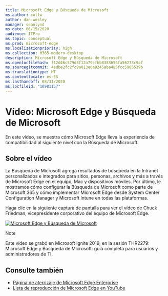 ```yaml
---
title: Microsoft Edge y Búsqueda de Microsoft
ms.author: collw
author: dan-wesley
manager: seanlynd
ms.date: 06/15/2020
audience: ITPro
ms.topic: conceptual
ms.prod: microsoft-edge
ms.localizationpriority: high
ms.collection: M365-modern-desktop
description: Microsoft Edge y Búsqueda de Microsoft
ms.openlocfilehash: f12d46c579d3f12a79cfbb8383654fa56273c9af
ms.sourcegitcommit: 4edbe2fc2fc9a013e6a0245aba485fcc5905539b
ms.translationtype: HT
ms.contentlocale: es-ES
ms.lasthandoff: 08/31/2020
ms.locfileid: "10981157"
---
```

# Vídeo: Microsoft Edge y Búsqueda de Microsoft

En este vídeo, se muestra cómo Microsoft Edge lleva la experiencia de compatibilidad al siguiente nivel con la Búsqueda de Microsoft.

## Sobre el vídeo

La Búsqueda de Microsoft agrega resultados de búsqueda en la Intranet personalizados e integrados para sitios, personas, archivos y más a través de Microsoft Edge en el equipo, Mac y dispositivos móviles. Por último, le mostramos cómo configurar la Búsqueda de Microsoft como parte de Microsoft 365 y cómo implementar Microsoft Edge desde System Center Configuration Manager y Microsoft Intune en todas las plataformas.

Haga clic en la siguiente captura de pantalla para ver el vídeo de Chuck Friedman, vicepresidente corporativo del equipo de Microsoft Edge.
<!--
[![Microsoft Edge and Microsoft Search Tour](http://img.youtube.com/vi/7LfNqmJkeTM/0.jpg)](http://www.youtube.com/watch?v=7LfNqmJkeTM "Microsoft Edge and Microsoft Search: Complete tour for IT admins and users")-->

[![Microsoft Edge y Búsqueda de Microsoft](https://res.cloudinary.com/marcomontalbano/image/upload/v1592253564/video_to_markdown/images/youtube--7LfNqmJkeTM-c05b58ac6eb4c4700831b2b3070cd403.jpg)](http://www.youtube.com/watch?v=7LfNqmJkeTM "Microsoft Edge and Microsoft Search")

> [!NOTE]
> Este vídeo se grabó en Microsoft Ignite 2019, en la sesión THR2279: Microsoft Edge y Búsqueda de Microsoft: guía completa para usuarios y administradores de TI.

## Consulte también

- [Página de aterrizaje de Microsoft Edge Enterprise](https://aka.ms/EdgeEnterprise)
- [Lista de reproducción de Microsoft Edge en YouTube](https://www.youtube.com/playlist?list=PLXtHYVsvn_b-uXh1tMeYpT-0iD8tD3tFy)
